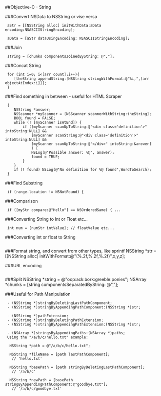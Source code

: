
##Objective-C - String

###Convert NSData to NSString or vise versa

```macos
 aStr = [[NSString alloc] initWithData:aData encoding:NSASCIIStringEncoding];
 ```
```macos
 aData = [aStr dataUsingEncoding: NSASCIIStringEncoding];
 ```
###Join
```macos
 string = [chunks componentsJoinedByString: @","];
 ```
###Concat String
```macos
 for (int i=0; i<[arr count];i++){
    [theString appendString:[NSString stringWithFormat:@"%i,",[arr objectAtIndex:i]]];
 }
 ```

###Find something in between - useful for HTML Scraper
```macos
 {
 	NSString *answer;
 	NSScanner *myScanner = [NSScanner scannerWithString:theString];
 	BOOL found = FALSE;
 	while (! [myScanner isAtEnd]) {
 		if ([myScanner scanUpToString:@"<div class='definition'>" intoString:NULL] &&
 			[myScanner scanString:@"<div class='definition'>" intoString:NULL] &&
 			[myScanner scanUpToString:@"</div>" intoString:&answer]
 			) {
 			NSLog(@"Possible answer: %@", answer);
 			found = TRUE;
 		}
 	}
 	if (! found) NSLog(@"No definition for %@ found",WordToSearch);
 } 
 ```
###Find Substring
```macos
 if (range.location != NSNotFound) {
 ```
###Comparison
```macos
 if ([myStr compare:@"Hello"] == NSOrderedSame) { ...
 ```


###Converting String to Int or Float etc...
```macos
 int num = [numStr intValue]; // floatValue etc...
 ```
###Converting int or float to String
```macos
 ```
###Format string, and convert from other types, like sprintf
  NSString *str = [[NSString alloc] initWithFormat:@"(%.2f,%.2f,%.2f)",x,y,z];


###URL encoding
```macos
 ```

###Split
  NSString *string = @"oop:ack:bork:greeble:ponies";
  NSArray *chunks = [string componentsSeparatedByString: @","];



###Useful for Path Manipulation
```macos
 - (NSString *)stringByDeletingLastPathComponent;
 - (NSString *)stringByAppendingPathComponent:(NSString *)str;
 
 - (NSString *)pathExtension;
 - (NSString *)stringByDeletingPathExtension;
 - (NSString *)stringByAppendingPathExtension:(NSString *)str;
 
 - (NSArray *)stringsByAppendingPaths:(NSArray *)paths;
 Using the "/a/b/c/hello.txt" example:
 
  NSString *path = @"/a/b/c/hello.txt";
 
  NSString *fileName = [path lastPathComponent];
   // 'hello.txt'
 
  NSString *basePath = [path stringByDeletingLastPathComponent];
   // '/a/b/c'
 
  NSString *newPath = [basePath stringByAppendingPathComponent:@"goodbye.txt"];
   // '/a/b/c/goodbye.txt'





